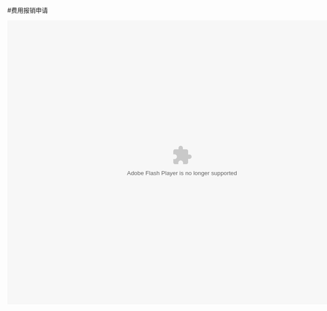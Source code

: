 #费用报销申请

<embed src="http://resource.3cwdb.com/kailong-donghua/1 fykd.swf" width="800" height="650"  pluginspage="http://www.macromedia.com/go/getflashplayer" 
type="application/x-shockwave-flash" ></embed>